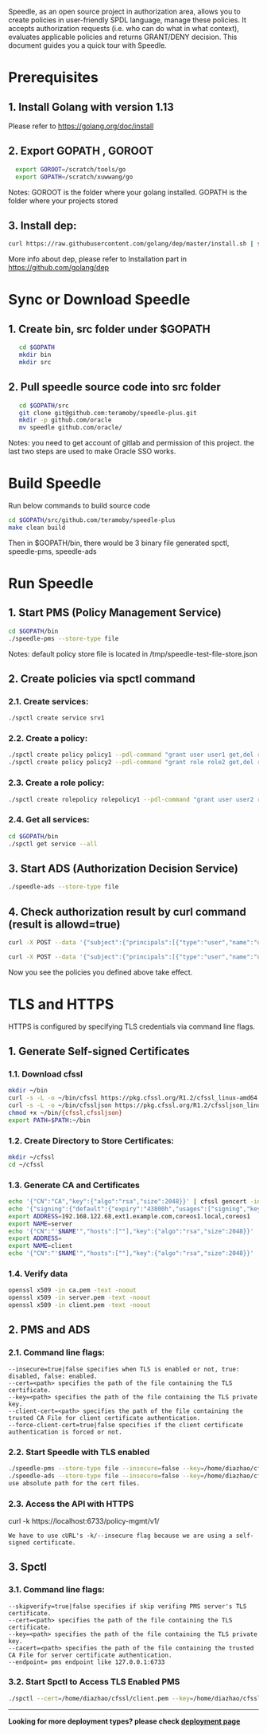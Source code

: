 Speedle, as an open source project in authorization area, allows you to create policies in user-friendly SPDL language, manage these policies. It accepts authorization requests (i.e. who can do what in what context), evaluates applicable policies and returns GRANT/DENY decision. This document guides you a quick tour with Speedle.

# Prerequisites

## 1. Install Golang with version 1.13

Please refer to https://golang.org/doc/install

## 2. Export GOPATH , GOROOT

```bash
  export GOROOT=/scratch/tools/go
  export GOPATH=/scratch/xuwwang/go
```

Notes:
GOROOT is the folder where your golang installed.
GOPATH is the folder where your projects stored

## 3. Install dep:

```bash
curl https://raw.githubusercontent.com/golang/dep/master/install.sh | sh
```

More info about dep, please refer to Installation part in https://github.com/golang/dep

# Sync or Download Speedle

## 1. Create bin, src folder under \$GOPATH

```bash
   cd $GOPATH
   mkdir bin
   mkdir src
```

## 2. Pull speedle source code into src folder

```bash
   cd $GOPATH/src
   git clone git@github.com:teramoby/speedle-plus.git
   mkdir -p github.com/oracle
   mv speedle github.com/oracle/
```

Notes:
you need to get account of gitlab and permission of this project.
the last two steps are used to make Oracle SSO works.

# Build Speedle

Run below commands to build source code

```bash
cd $GOPATH/src/github.com/teramoby/speedle-plus
make clean build
```

Then in \$GOPATH/bin, there would be 3 binary file generated
spctl, speedle-pms, speedle-ads

# Run Speedle

## 1. Start PMS (Policy Management Service)

```bash
cd $GOPATH/bin
./speedle-pms --store-type file
```

Notes: default policy store file is located in /tmp/speedle-test-file-store.json

## 2. Create policies via spctl command

### 2.1. Create services:

```bash
./spctl create service srv1
```

### 2.2. Create a policy:

```bash
./spctl create policy policy1 --pdl-command "grant user user1 get,del res1" --service-name=srv1
./spctl create policy policy2 --pdl-command "grant role role2 get,del res2" --service-name=srv1
```

### 2.3. Create a role policy:

```bash
./spctl create rolepolicy rolepolicy1 --pdl-command "grant user user2 role2 on res2" --service-name=srv1
```

### 2.4. Get all services:

```bash
cd $GOPATH/bin
./spctl get service --all
```

## 3. Start ADS (Authorization Decision Service)

```bash
./speedle-ads --store-type file
```

## 4. Check authorization result by curl command (result is allowd=true)

```bash
curl -X POST --data '{"subject":{"principals":[{"type":"user","name":"user1"}]},"serviceName":"srv1","resource":"res1","action":"get"}' http://127.0.0.1:6734/authz-check/v1/is-allowed

curl -X POST --data '{"subject":{"principals":[{"type":"user","name":"user2"}]},"serviceName":"srv1","resource":"res2","action":"get"}' http://127.0.0.1:6734/authz-check/v1/is-allowed
```

Now you see the policies you defined above take effect.

# TLS and HTTPS

HTTPS is configured by specifying TLS credentials via command line flags.

## 1. Generate Self-signed Certificates

### 1.1. Download cfssl

```bash
mkdir ~/bin
curl -s -L -o ~/bin/cfssl https://pkg.cfssl.org/R1.2/cfssl_linux-amd64
curl -s -L -o ~/bin/cfssljson https://pkg.cfssl.org/R1.2/cfssljson_linux-amd64
chmod +x ~/bin/{cfssl,cfssljson}
export PATH=$PATH:~/bin
```

### 1.2. Create Directory to Store Certificates:

```bash
mkdir ~/cfssl
cd ~/cfssl
```

### 1.3. Generate CA and Certificates

```bash
echo '{"CN":"CA","key":{"algo":"rsa","size":2048}}' | cfssl gencert -initca - | cfssljson -bare ca -
echo '{"signing":{"default":{"expiry":"43800h","usages":["signing","key encipherment","server auth","client auth"]}}}' > ca-config.json
export ADDRESS=192.168.122.68,ext1.example.com,coreos1.local,coreos1
export NAME=server
echo '{"CN":"'$NAME'","hosts":[""],"key":{"algo":"rsa","size":2048}}' | cfssl gencert -config=ca-config.json -ca=ca.pem -ca-key=ca-key.pem -hostname="$ADDRESS" - | cfssljson -bare $NAME
export ADDRESS=
export NAME=client
echo '{"CN":"'$NAME'","hosts":[""],"key":{"algo":"rsa","size":2048}}' | cfssl gencert -config=ca-config.json -ca=ca.pem -ca-key=ca-key.pem -hostname="$ADDRESS" - | cfssljson -bare $NAME
```

### 1.4. Verify data

```bash
openssl x509 -in ca.pem -text -noout
openssl x509 -in server.pem -text -noout
openssl x509 -in client.pem -text -noout
```

## 2. PMS and ADS

### 2.1. Command line flags:

```
--insecure=true|false specifies when TLS is enabled or not, true: disabled, false: enabled.
--cert=<path> specifies the path of the file containing the TLS certificate.
--key=<path> specifies the path of the file containing the TLS private key.
--client-cert=<path> specifies the path of the file containing the trusted CA File for client certificate authentication.
--force-client-cert=true|false specifies if the client certificate authentication is forced or not.
```

### 2.2. Start Speedle with TLS enabled

```bash
./speedle-pms --store-type file --insecure=false --key=/home/diazhao/cfssl/server-key.pem --cert=/home/diazhao/cfssl/server.pem --client-cert=/home/diazhao/cfssl/ca.pem --endpoint="127.0.0.1:6733"
./speedle-ads --store-type file --insecure=false --key=/home/diazhao/cfssl/server-key.pem --cert=/home/diazhao/cfssl/server.pem --client-cert=/home/diazhao/cfssl/ca.pem --endpoint="127.0.0.1:6735"
use absolute path for the cert files.
```

### 2.3. Access the API with HTTPS

curl -k https://localhost:6733/policy-mgmt/v1/

    We have to use cURL's -k/--insecure flag because we are using a self-signed certificate.

## 3. Spctl

### 3.1. Command line flags:

```
--skipverify=true|false specifies if skip verifing PMS server's TLS certificate.
--cert=<path> specifies the path of the file containing the TLS certificate.
--key=<path> specifies the path of the file containing the TLS private key.
--cacert=<path> specifies the path of the file containing the trusted CA File for server certificate authentication.
--endpoint= pms endpoint like 127.0.0.1:6733
```

### 3.2. Start Spctl to Access TLS Enabled PMS

```bash
./spctl --cert=/home/diazhao/cfssl/client.pem --key=/home/diazhao/cfssl/client-key.pem --cacert=/home/diazhao/cfssl/ca.pem --skipverify=true --pms-endpoint="https://127.0.0.1:6733/policy-mgmt/v1/" 
```

---

**Looking for more deployment types? please check [deployment page](../deployment)**
